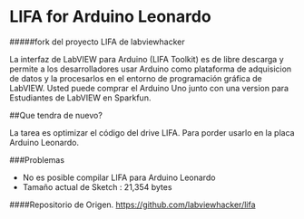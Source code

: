 LIFA for Arduino Leonardo
==========================

#####fork del proyecto LIFA de labviewhacker

La interfaz de LabVIEW para Arduino (LIFA Toolkit) es de libre descarga y permite a los desarrolladores usar Arduino como plataforma de adquisicion de datos y la procesarlos en el entorno de programación gráfica de LabVIEW. Usted puede comprar el Arduino Uno junto con una version para Estudiantes  de LabVIEW en Sparkfun.

##Que tendra de nuevo?

La tarea es optimizar el código del drive LIFA. Para porder usarlo en la placa Arduino Leonardo.

###Problemas 
- No es posible compilar LIFA para Arduino Leonardo
- Tamaño actual de Sketch : 21,354 bytes


####Repositorio de Origen. 
https://github.com/labviewhacker/lifa
